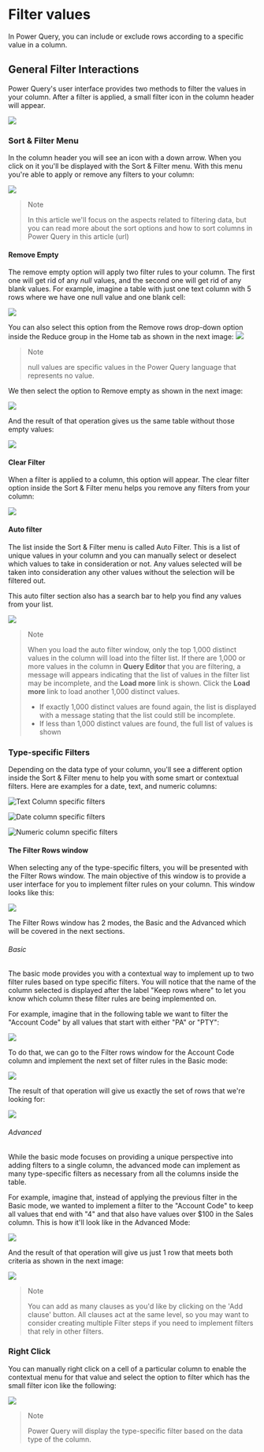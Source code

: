 # Filter values

In Power Query, you can include or exclude rows according to a specific value in a column. 

## General Filter Interactions

Power Query's user interface provides two methods to filter the values in your column. After a filter is applied, a small filter icon in the column header will appear.

![](images/me-filter-values-filter-icon.png)

### Sort & Filter Menu

In the column header you will see an icon with a down arrow. When you click on it you'll be displayed with the Sort & Filter menu. With this menu you're able to apply or remove any filters to your column:

![](images/me-filter-values-sort-filter-menu.png)

> Note 
>
> In this article we'll focus on the aspects related to filtering data, but you can read more about the sort options and how to sort columns in Power Query in this article (url)  

#### Remove Empty

The remove empty option will apply two filter rules to your column. The first one will get rid of any *null* values, and the second one will get rid of any blank values. For example, imagine a table with just one text column with 5 rows where we have one null value and one blank cell:

![](images/me-filter-values-sample-for-empty-rows.png)

You can also select this option from the Remove rows drop-down option inside the Reduce group in the Home tab as shown in the next image:
![](images/me-filter-values-remove-rows-empty.png)

> Note
>
> null values are specific values in the Power Query language that represents no value.

We then select the option to Remove empty as shown in the next image:

![](images/me-filter-values-remove-empty.png)

And the result of that operation gives us the same table without those empty values:

![](images/me-filter-values-after-remove-empty.png)



#### Clear Filter

When a filter is applied to a column, this option will appear. The clear filter option inside the Sort & Filter menu helps you remove any filters from your column:

![](images/me-filter-values-clear-filter.png)

#### Auto filter

The list inside the Sort & Filter menu is called Auto Filter. This is a list of unique values in your column and you can manually select or deselect which values to take in consideration or not. Any values selected will be taken into consideration any other values without the selection will be filtered out.

This auto filter section also has a search bar to help you find any values from your list.

![](images/me-filter-values-auto-filter-menu.png)

> Note 
>
> When you load the auto filter window, only the top 1,000 distinct values in the column will load into the filter list. If there are 1,000 or more values in the column in **Query Editor** that you are filtering, a message will appears indicating that the list of values in the filter list may be incomplete, and the **Load more** link is shown. Click the **Load more** link to load another 1,000 distinct values.
>
> * If exactly 1,000 distinct values are found again, the list is displayed with a message stating that the list could still be incomplete.
> * If less than 1,000 distinct values are found, the full list of values is shown

### Type-specific Filters

Depending on the data type of your column, you'll see a different option inside the Sort & Filter menu to help you with some smart or contextual filters. Here are examples for a date, text, and numeric columns:

![Text Column specific filters](images/me-filter-values-text-column.png)

![Date column specific filters](images/me-filter-values-date-column.png)

![Numeric column specific filters](images/me-filter-values-numeric-column.png)

#### The Filter Rows window

When selecting any of the type-specific filters, you will be presented with the Filter Rows window. The main objective of this window is to provide a user interface for you to implement filter rules on your column. This window looks like this:

![](images/me-filter-values-filter-rows-window.png)

The Filter Rows window has 2 modes, the Basic and the Advanced which will be covered in the next sections.

###### Basic

The basic mode provides you with a contextual way to implement up to two filter rules based on type specific filters. You will notice that the name of the column selected is displayed after the label "Keep rows where" to let you know which column these filter rules are being implemented on.

For example, imagine that in the following table we want to filter the "Account Code" by all values that start with either "PA" or "PTY":

![](images/me-filter-values-sample-table.png)

To do that, we can go to the Filter rows window for the Account Code column and implement the next set of filter rules in the Basic mode:

![](images/me-filter-values-filter-rows-window-basic-mode.png)

The result of that operation will give us exactly the set of rows that we're looking for:

![](images/me-filter-values-filter-rows-window-basic-mode-output.png)

###### Advanced

While the basic mode focuses on providing a unique perspective into adding filters to a single column, the advanced mode can implement as many type-specific filters as necessary from all the columns inside the table.

For example, imagine that, instead of applying the previous filter in the Basic mode, we wanted to implement a filter to the "Account Code" to keep all values that end with "4" and that also have values over $100 in the Sales column. This is how it'll look like in the Advanced Mode:

![](images/me-filter-values-filter-rows-window-advanced-mode.png)

And the result of that operation will give us just 1 row that meets both criteria as shown in the next image:

![](images/me-filter-values-filter-rows-window-advanced-mode-output.png)

> Note
>
> You can add as many clauses as you'd like by clicking on the 'Add clause' button. All clauses act at the same level, so you may want to consider creating multiple Filter steps if you need to implement filters that rely in other filters.

### Right Click

You can manually right click on a cell of a particular column to enable the contextual menu for that value and select the option to filter which has the small filter icon like the following:

![](images/me-filter-values-right-click.png)

> Note
>
> Power Query will display the type-specific filter based on the data type of the column.
